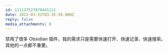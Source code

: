 ```yaml
---
id: 111137527879441111
date: 2022-03-31T03:35:59.000Z
reply: false
media_attachments: 0
---
```


禁用了很多 Obsidian 插件，我的需求只是需要快速打开、快速记录、快速搜索。其他的一点都不重要。

